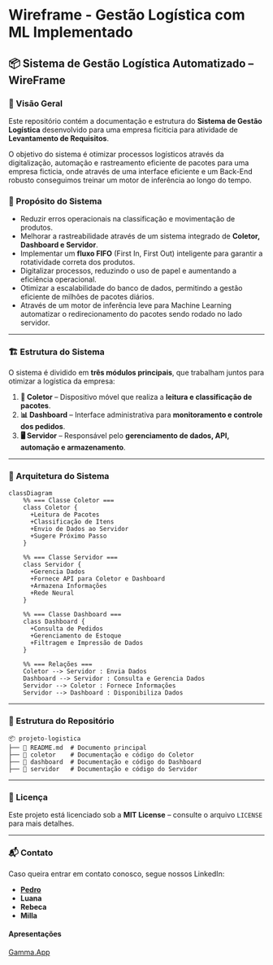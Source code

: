 # Wireframe - Gestão Logística com ML Implementado

## 📦 Sistema de Gestão Logística Automatizado – WireFrame

### 🚀 Visão Geral

Este repositório contém a documentação e estrutura do **Sistema de Gestão Logística** desenvolvido para uma empresa ficiticia para atividade de **Levantamento de Requisitos**.

O objetivo do sistema é otimizar processos logísticos através da digitalização, automação e rastreamento eficiente de pacotes para uma empresa ficticia, onde através de uma interface eficiente e um Back-End robusto conseguimos treinar um motor de inferência ao longo do tempo.

### 🎯 Propósito do Sistema

* Reduzir erros operacionais na classificação e movimentação de produtos.
* Melhorar a rastreabilidade através de um sistema integrado de **Coletor, Dashboard e Servidor**.
* Implementar um **fluxo FIFO** (First In, First Out) inteligente para garantir a rotatividade correta dos produtos.
* Digitalizar processos, reduzindo o uso de papel e aumentando a eficiência operacional.
* Otimizar a escalabilidade do banco de dados, permitindo a gestão eficiente de milhões de pacotes diários.
* Através de um motor de inferência leve para Machine Learning automatizar o redirecionamento do pacotes sendo rodado no lado servidor.

***

### 🏗️ Estrutura do Sistema

O sistema é dividido em **três módulos principais**, que trabalham juntos para otimizar a logística da empresa:

1. **📲 Coletor** – Dispositivo móvel que realiza a **leitura e classificação de pacotes**.
2. **📊 Dashboard** – Interface administrativa para **monitoramento e controle dos pedidos**.
3. **🖥️ Servidor** – Responsável pelo **gerenciamento de dados, API, automação e armazenamento**.

***

### 📡 Arquitetura do Sistema

```mermaid
classDiagram
    %% === Classe Coletor ===
    class Coletor {
      +Leitura de Pacotes
      +Classificação de Itens
      +Envio de Dados ao Servidor
      +Sugere Próximo Passo
    }

    %% === Classe Servidor ===
    class Servidor {
      +Gerencia Dados
      +Fornece API para Coletor e Dashboard
      +Armazena Informações
      +Rede Neural
    }

    %% === Classe Dashboard ===
    class Dashboard {
      +Consulta de Pedidos
      +Gerenciamento de Estoque
      +Filtragem e Impressão de Dados
    }

    %% === Relações ===
    Coletor --> Servidor : Envia Dados
    Dashboard --> Servidor : Consulta e Gerencia Dados
    Servidor --> Coletor : Fornece Informações
    Servidor --> Dashboard : Disponibiliza Dados
```

***

### 📂 Estrutura do Repositório

```
📦 projeto-logistica
├── 📜 README.md  # Documento principal
├── 📂 coletor    # Documentação e código do Coletor
├── 📂 dashboard  # Documentação e código do Dashboard
├── 📂 servidor   # Documentação e código do Servidor
```

***

### 📜 Licença

Este projeto está licenciado sob a **MIT License** – consulte o arquivo `LICENSE` para mais detalhes.

***

### 📬 Contato

Caso queira entrar em contato conosco, segue nossos LinkedIn:

* [**Pedro**](https://www.linkedin.com/in/seu-perfil/)
* **Luana**
* **Rebeca**
* **Milla**

#### Apresentações

[Gamma.App](https://gamma.app/docs/WireFrame-n1who25k5voe6bl)
